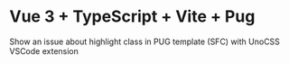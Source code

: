 # Vue 3 + TypeScript + Vite + Pug

Show an issue about highlight class in PUG template (SFC) with UnoCSS VSCode extension
